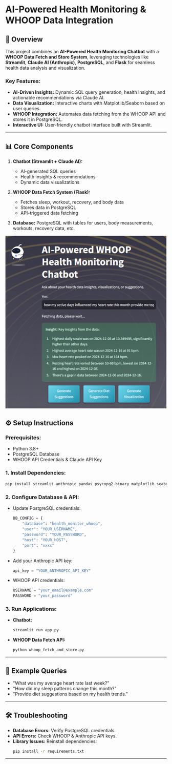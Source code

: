 # AI-Powered Health Monitoring & WHOOP Data Integration

## 🚀 Overview
This project combines an **AI-Powered Health Monitoring Chatbot** with a **WHOOP Data Fetch and Store System**, leveraging technologies like **Streamlit**, **Claude AI (Anthropic)**, **PostgreSQL**, and **Flask** for seamless health data analysis and visualization.

### Key Features:
- **AI-Driven Insights:** Dynamic SQL query generation, health insights, and actionable recommendations via Claude AI.
- **Data Visualization:** Interactive charts with Matplotlib/Seaborn based on user queries.
- **WHOOP Integration:** Automates data fetching from the WHOOP API and stores it in PostgreSQL.
- **Interactive UI:** User-friendly chatbot interface built with Streamlit.

---

## 📊 Core Components
1. **Chatbot (Streamlit + Claude AI):**
   - AI-generated SQL queries
   - Health insights & recommendations
   - Dynamic data visualizations

2. **WHOOP Data Fetch System (Flask):**
   - Fetches sleep, workout, recovery, and body data
   - Stores data in PostgreSQL
   - API-triggered data fetching

3. **Database:** PostgreSQL with tables for users, body measurements, workouts, recovery data, etc.

![ChatBot](image.png)

## ⚙️ Setup Instructions

### Prerequisites:
- Python 3.8+
- PostgreSQL Database
- WHOOP API Credentials & Claude API Key

### 1. Install Dependencies:
```bash
pip install streamlit anthropic pandas psycopg2-binary matplotlib seaborn flask authlib requests
```

### 2. Configure Database & API:
- Update PostgreSQL credentials:
  ```python
  DB_CONFIG = {
      "database": "health_monitor_whoop",
      "user": "YOUR_USERNAME",
      "password": "YOUR_PASSWORD",
      "host": "YOUR_HOST",
      "port": "xxxx"
  }
  ```
- Add your Anthropic API key:
  ```python
  api_key = "YOUR_ANTHROPIC_API_KEY"
  ```
- WHOOP API credentials:
  ```python
  USERNAME = "your_email@example.com"
  PASSWORD = "your_password"
  ```

### 3. Run Applications:
- **Chatbot:**
  ```bash
  streamlit run app.py
  ```
- **WHOOP Data Fetch API:**
  ```bash
  python whoop_fetch_and_store.py
  ```

---

## 💬 Example Queries
- "What was my average heart rate last week?"
- "How did my sleep patterns change this month?"
- "Provide diet suggestions based on my health trends."

---

## 🛠️ Troubleshooting
- **Database Errors:** Verify PostgreSQL credentials.
- **API Errors:** Check WHOOP & Anthropic API keys.
- **Library Issues:** Reinstall dependencies:
  ```bash
  pip install -r requirements.txt
  ```
---

